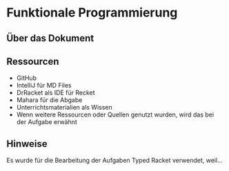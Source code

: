 # Funktionale Programmierung
## Über das Dokument 

## Ressourcen 
- GitHub
- IntelliJ für MD Files
- DrRacket als IDE für Recket
- Mahara für die Abgabe
- Unterrichtsmaterialien als Wissen
- Wenn weitere Ressourcen oder Quellen genutzt wurden, wird das bei der Aufgabe erwähnt

## Hinweise
Es wurde für die Bearbeitung der Aufgaben Typed Racket verwendet, weil...